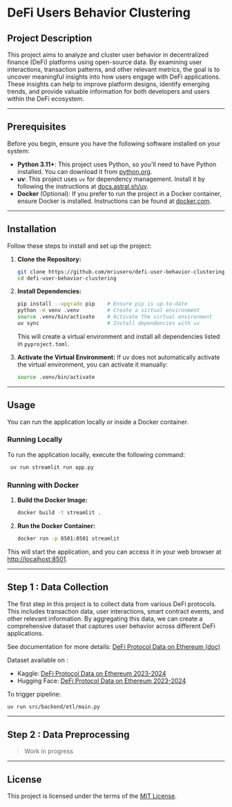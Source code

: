 # DeFi Users Behavior Clustering

## Project Description
This project aims to analyze and cluster user behavior in decentralized finance (DeFi) platforms using open-source data. By examining user interactions, transaction patterns, and other relevant metrics, the goal is to uncover meaningful insights into how users engage with DeFi applications. These insights can help to improve platform designs, identify emerging trends, and provide valuable information for both developers and users within the DeFi ecosystem.

---

## Prerequisites
Before you begin, ensure you have the following software installed on your system:
- **Python 3.11+**: This project uses Python, so you'll need to have Python installed. You can download it from [python.org](https://www.python.org/).
- **uv**: This project uses `uv` for dependency management. Install it by following the instructions at [docs.astral.sh/uv](https://docs.astral.sh/uv/).
- **Docker** (Optional): If you prefer to run the project in a Docker container, ensure Docker is installed. Instructions can be found at [docker.com](https://www.docker.com/).

---
## Installation
Follow these steps to install and set up the project:

1. **Clone the Repository:**
   ```bash
   git clone https://github.com/mriusero/defi-user-behavior-clustering
   cd defi-user-behavior-clustering
   ```
   
2. **Install Dependencies:**
   ```bash
   pip install --upgrade pip    # Ensure pip is up-to-date
   python -m venv .venv         # Create a virtual environment
   source .venv/bin/activate    # Activate the virtual environment
   uv sync                      # Install dependencies with uv
   ```
    This will create a virtual environment and install all dependencies listed in `pyproject.toml`.


3. **Activate the Virtual Environment:**
   If uv does not automatically activate the virtual environment, you can activate it manually:
   ```bash
   source .venv/bin/activate
   ```
---
## Usage
You can run the application locally or inside a Docker container.

### Running Locally
To run the application locally, execute the following command:

```bash
 uv run streamlit run app.py
```

### Running with Docker
1. **Build the Docker Image:**
   ```bash
   docker build -t streamlit .
   ```
2. **Run the Docker Container:**
   ```bash
   docker run -p 8501:8501 streamlit
   ```
This will start the application, and you can access it in your web browser at [http://localhost:8501](http://localhost:8501).

---
## Step 1 : Data Collection
The first step in this project is to collect data from various DeFi protocols. This includes transaction data, user interactions, smart contract events, and other relevant information. By aggregating this data, we can create a comprehensive dataset that captures user behavior across different DeFi applications.

See documentation for more details: [DeFi Protocol Data on Ethereum (doc)](docs/etl_pipeline_flow.md)  

Dataset available on :
* Kaggle: [DeFi Protocol Data on Ethereum 2023-2024](https://www.kaggle.com/datasets/mariusayrault/defi-protocol-data-on-ethereum-2yr-23-to-24)
* Hugging Face: [DeFi Protocol Data on Ethereum 2023-2024](https://huggingface.co/datasets/mriusero/DeFi-Protocol-Data-on-Ethereum-2023-2024)

To trigger pipeline:
```bash
uv run src/backend/etl/main.py
```
---
## Step 2 : Data Preprocessing

> Work in progress

---
## License
This project is licensed under the terms of the [MIT License](LICENSE).